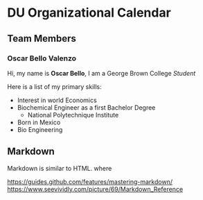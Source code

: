# DU Organizational Calendar

## Team Members

### Oscar Bello Valenzo

Hi, my name is **Oscar Bello**, I am a George Brown College *Student*

Here is a list of my primary skills:

* Interest in world Economics
* Biochemical Engineer as a first Bachelor Degree
  * National Polytechnique Institute
* Born in Mexico
* Bio Engineering


## Markdown

Markdown is similar to HTML. where

https://guides.github.com/features/mastering-markdown/
https://www.seevividly.com/picture/69/Markdown_Reference
